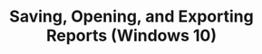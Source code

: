 ---
title: Saving, Opening, and Exporting Reports (Windows 10)
description: You can perform several common reporting tasks from the Analyze screen, including saving a compatibility report, opening a saved compatibility report (.adq) file, and exporting your report data to a spreadsheet (.xls) file.
redirect_url: https://technet.microsoft.com/en-us/itpro/windows/deploy/manage-windows-upgrades-with-upgrade-analytics.md
---